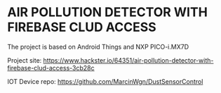 # AIR POLLUTION DETECTOR WITH FIREBASE CLUD ACCESS
The project is based on Android Things and NXP PICO-i.MX7D

Project site:
https://www.hackster.io/64351/air-pollution-detector-with-firebase-clud-access-3cb28c

IOT Device repo: https://github.com/MarcinWgn/DustSensorControl
